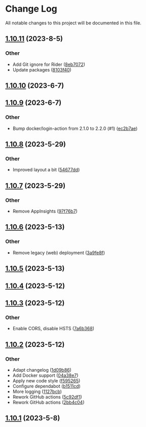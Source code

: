 # Change Log

All notable changes to this project will be documented in this file.

<a name="1.10.11"></a>
## [1.10.11](https://www.github.com/Amarok79/Bar-Web/releases/tag/v1.10.11) (2023-8-5)

### Other

* Add Git ignore for Rider ([8eb7072](https://www.github.com/Amarok79/Bar-Web/commit/8eb7072a0729a0f90763a77ba0a020930163d6a8))
* Update packages ([8103f40](https://www.github.com/Amarok79/Bar-Web/commit/8103f40d16c31eb043e8e9a7623122ba3bcc100e))

<a name="1.10.10"></a>
## [1.10.10](https://www.github.com/Amarok79/Bar-Web/releases/tag/v1.10.10) (2023-6-7)

<a name="1.10.9"></a>
## [1.10.9](https://www.github.com/Amarok79/Bar-Web/releases/tag/v1.10.9) (2023-6-7)

### Other

* Bump docker/login-action from 2.1.0 to 2.2.0 (#1) ([ec2b7ae](https://www.github.com/Amarok79/Bar-Web/commit/ec2b7aefa0c3b6f93cb17681f4c31f99c2a3a44c))

<a name="1.10.8"></a>
## [1.10.8](https://www.github.com/Amarok79/Bar-Web/releases/tag/v1.10.8) (2023-5-29)

### Other

* Improved layout a bit ([54677dd](https://www.github.com/Amarok79/Bar-Web/commit/54677ddc7d3a4773df012c2691d52253c2319914))

<a name="1.10.7"></a>
## [1.10.7](https://www.github.com/Amarok79/Bar-Web/releases/tag/v1.10.7) (2023-5-29)

### Other

* Remove AppInsights ([97f76b7](https://www.github.com/Amarok79/Bar-Web/commit/97f76b7783d84b79c1ace31a7cf818b8877a72bd))

<a name="1.10.6"></a>
## [1.10.6](https://www.github.com/Amarok79/Bar-Web/releases/tag/v1.10.6) (2023-5-13)

### Other

* Remove legacy (web) deployment ([3a9fe8f](https://www.github.com/Amarok79/Bar-Web/commit/3a9fe8f3adc415c58c58ce0126c8f893f087de80))

<a name="1.10.5"></a>
## [1.10.5](https://www.github.com/Amarok79/Bar-Web/releases/tag/v1.10.5) (2023-5-13)

<a name="1.10.4"></a>
## [1.10.4](https://www.github.com/Amarok79/Bar-Web/releases/tag/v1.10.4) (2023-5-12)

<a name="1.10.3"></a>
## [1.10.3](https://www.github.com/Amarok79/Bar-Web/releases/tag/v1.10.3) (2023-5-12)

### Other

* Enable CORS, disable HSTS ([7a6b368](https://www.github.com/Amarok79/Bar-Web/commit/7a6b368fe609a43cae4446e6310783cf6a3b64cf))

<a name="1.10.2"></a>
## [1.10.2](https://www.github.com/Amarok79/Bar-Web/releases/tag/v1.10.2) (2023-5-12)

### Other

* Adapt changelog ([1d09b86](https://www.github.com/Amarok79/Bar-Web/commit/1d09b86db857cab63ff74df60baeeb5b29308cf5))
* Add Docker support ([04a38e7](https://www.github.com/Amarok79/Bar-Web/commit/04a38e7c0961b2a646b3ee047c736054ed45fdad))
* Apply new code style ([f595265](https://www.github.com/Amarok79/Bar-Web/commit/f5952654a9db43d5160b09dcb481c9d1d87ebf1a))
* Configure dependabot ([b1511cd](https://www.github.com/Amarok79/Bar-Web/commit/b1511cd89497c001d16bdfcf8a5f207283103dfc))
* More logging ([1127bcb](https://www.github.com/Amarok79/Bar-Web/commit/1127bcb3e3b803aca71d4124951b4e7206eae3a3))
* Rework GitHub actions ([5c92df1](https://www.github.com/Amarok79/Bar-Web/commit/5c92df1c9b134e4e5589d1e8045944aa284fced3))
* Rework GitHub actions ([2bb4c04](https://www.github.com/Amarok79/Bar-Web/commit/2bb4c049170347564169023931d9ae389792772c))

<a name="1.10.1"></a>
## [1.10.1](https://www.github.com/Amarok79/Bar-Web/releases/tag/v1.10.1) (2023-5-8)

